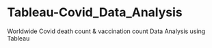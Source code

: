 # Tableau-Covid_Data_Analysis
Worldwide Covid death count &amp; vaccination count Data Analysis using Tableau
